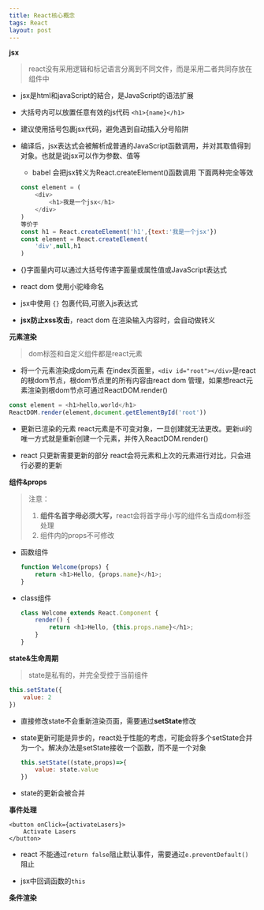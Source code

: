 ```yaml
---
title: React核心概念
tags: React
layout: post
---
```



**jsx**
>react没有采用逻辑和标记语言分离到不同文件，而是采用二者共同存放在组件中

- jsx是html和javaScript的結合，是JavaScript的语法扩展

- 大括号内可以放置任意有效的js代码 ```<h1>{name}</h1>```

- 建议使用括号包裹jsx代码，避免遇到自动插入分号陷阱

- 编译后，jsx表达式会被解析成普通的JavaScript函数调用，并对其取值得到对象。也就是说jsx可以作为参数、值等
    - babel 会把jsx转义为React.createElement()函数调用
    下面两种完全等效
    ```javaScript
    const element = (
        <div>
            <h1>我是一个jsx</h1>
        </div>
    )
    等价于
    const h1 = React.createElement('h1',{text:'我是一个jsx'})
    const element = React.createElement(
        'div',null,h1
    )
    ```

- {}字面量内可以通过大括号传递字面量或属性值或JavaScript表达式

- react dom 使用小驼峰命名

- jsx中使用 `{}` 包裹代码,可嵌入js表达式

- <strong>jsx防止xss攻击</strong>，react dom 在渲染输入内容时，会自动做转义
 
**元素渲染**
>dom标签和自定义组件都是react元素

- 将一个元素渲染成dom元素
在index页面里，```<div id="root"></div>```是react的根dom节点，根dom节点里的所有内容由react dom 管理，如果想react元素渲染到根dom节点可通过ReactDOM.render()
```javascript
const element = <h1>hello,world</h1>
ReactDOM.render(element,document.getElementById('root'))
```

- 更新已渲染的元素
react元素是不可变对象，一旦创建就无法更改。更新ui的唯一方式就是重新创建一个元素，并传入ReactDOM.render()

- react 只更新需要更新的部分
react会将元素和上次的元素进行对比，只会进行必要的更新

**组件&props**
> 注意：
> 1. <strong>组件名首字母必须大写，</strong>react会将首字母小写的组件名当成dom标签处理 
> 2. 组件内的props不可修改

 - 函数组件
    ```javascript
    function Welcome(props) {
        return <h1>Hello, {props.name}</h1>;
    }
    ```
 - class组件
    ```javascript
    class Welcome extends React.Component {
        render() {
            return <h1>Hello, {this.props.name}</h1>;
        }
    }
    ```
**state&生命周期**

> state是私有的，并完全受控于当前组件

```javascript
this.setState({
    value: 2
})
```
- 直接修改state不会重新渲染页面，需要通过**setState**修改
- state更新可能是异步的，react处于性能的考虑，可能会将多个setState合并为一个。解决办法是setState接收一个函数，而不是一个对象

    ```javascript
    this.setState((state,props)=>{
        value: state.value
    })
    ```
- state的更新会被合并



**事件处理**
```
<button onClick={activateLasers}>
    Activate Lasers
</button>
```
- react 不能通过```return false```阻止默认事件，需要通过```e.preventDefault() ```阻止

- jsx中回调函数的`this`


**条件渲染**


